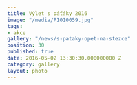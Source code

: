 ```yaml
---
title: Výlet s páťáky 2016
image: "/media/P1010059.jpg"
tags:
- akce
gallery: "/news/s-pataky-opet-na-stezce"
position: 30
published: true
date: 2016-05-02 13:30:30.000000000 Z
category: gallery
layout: photo
---
```

